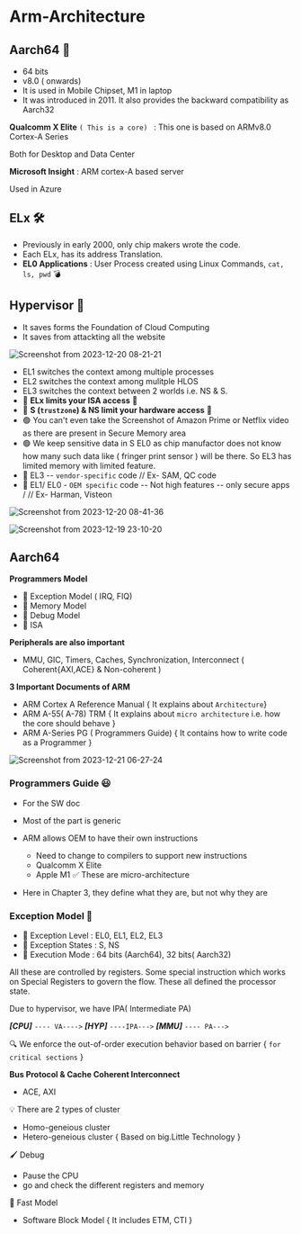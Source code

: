# Arm-Architecture

## Aarch64 🔑
- 64 bits
- v8.0 ( onwards)
- It is used in Mobile Chipset, M1 in laptop
- It was introduced in 2011. It also provides the backward compatibility as Aarch32


**Qualcomm X Elite**  `( This is a core) ` : This one is based on ARMv8.0 Cortex-A Series
 
Both for Desktop and Data Center

**Microsoft Insight** : ARM cortex-A based server 

Used in Azure

## ELx 🛠
- Previously in early 2000, only chip makers wrote the code.
- Each ELx, has its address Translation.
- **EL0 Applications** : User Process created using Linux Commands, `cat, ls, pwd` 💣


## Hypervisor 🏹
- It saves forms the Foundation of Cloud Computing
- It saves from attackting all the website

![Screenshot from 2023-12-20 08-21-21](https://github.com/PranabNandy/Arm-Architecture/assets/34576104/7ac0b605-e4e0-4fe3-8ce6-5d646e47c0fe)

- EL1 switches the context among multiple processes
- EL2 switches the context among mulitple HLOS
- EL3 switches the context between 2 worlds i.e. NS & S.
- 💠 **ELx limits your ISA access** 📡 
- 💠 **S (`trustzone`) & NS limit your hardware access** 🔬 
- 🟢 You can't even take the Screenshot of Amazon Prime or Netflix video as there are present in Secure Memory area 
- 🟢 We keep sensitive data in S EL0 as chip manufactor does not know how many such data like ( fringer print sensor ) will be there. So EL3 has limited memory with limited feature.  
- 🧷 EL3 -- `vendor-specific` code   // Ex- SAM, QC code
- 🧷 EL1/ EL0 - `OEM specific` code -- Not high features -- only secure apps  /  // Ex- Harman, Visteon
  
![Screenshot from 2023-12-20 08-41-36](https://github.com/PranabNandy/Arm-Architecture/assets/34576104/8a4bcafc-4419-45f1-a3f5-f6264c8ab68c)


![Screenshot from 2023-12-19 23-10-20](https://github.com/PranabNandy/Arm-Architecture/assets/34576104/47158bac-0917-429d-ae89-913177450b67)


## Aarch64
**Programmers Model**

- 💉 Exception Model ( IRQ, FIQ)
- 💉 Memory Model
- 💉 Debug Model
- 💉 ISA

**Peripherals are also important** 
- MMU, GIC, Timers, Caches, Synchronization, Interconnect ( Coherent{AXI,ACE} & Non-coherent )

**3 Important Documents of ARM**

- ARM Cortex A Reference Manual { It explains about `Architecture`}
- ARM A-55( A-78) TRM { It explains about `micro architecture` i.e. how the core should behave }
- ARM A-Series PG ( Programmers Guide) { It contains how to write code as a Programmer }


![Screenshot from 2023-12-21 06-27-24](https://github.com/PranabNandy/Arm-Architecture/assets/34576104/d3926d78-f2e3-4022-bdbf-f9605feaa62d)

### Programmers Guide 😃

- For the SW doc
- Most of the part is generic
- ARM allows OEM to have their own instructions
  - Need to change to compilers to support new instructions
  - Qualcomm X Elite
  - Apple M1        ✅ These are micro-architecture

- Here in Chapter 3, they define what they are, but not why they are

### Exception Model 🔱
- 💊 Exception Level : EL0, EL1, EL2, EL3
- 💊 Exception States : S, NS
- 💊 Execution Mode : 64 bits (Aarch64), 32 bits( Aarch32)

All these are controlled by registers. Some special instruction which works on Special Registers to govern the flow. These all defined the processor state. 

Due to hypervisor, we have IPA( Intermediate PA)

***[CPU]*** `---- VA---->` ***[HYP]*** `----IPA--->` ***[MMU]*** `---- PA--->`

🔍 We enforce the out-of-order execution behavior based on barrier { `for critical sections` }

**Bus Protocol & Cache Coherent Interconnect**
- ACE, AXI

💡 There are 2 types of cluster
- Homo-geneious cluster
- Hetero-geneious cluster { Based on big.Little Technology }

🖌 Debug
- Pause the CPU
- go and check the different registers and memory

📝 Fast Model
- Software Block Model { It includes ETM, CTI }
